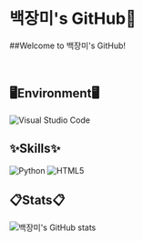 # 백장미's GitHub🥀
##Welcome to 백장미's GitHub!

<br>

## 🖥️Environment🖥️

![Visual Studio Code](https://img.shields.io/badge/Visual%20Studio%20Code-0078d7.svg?style=for-the-badge&logo=visual-studio-code&logoColor=white)

## ✨Skills✨

![Python](https://img.shields.io/badge/python-3670A0?style=for-the-badge&logo=python&logoColor=ffdd54)
![HTML5](https://img.shields.io/badge/html5-%23E34F26.svg?style=for-the-badge&logo=html5&logoColor=white)

## 📋Stats📋
![백장미's GitHub stats](https://github-readme-stats.vercel.app/api?username=rose811&show_icons=true&theme=②dark)
